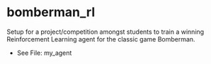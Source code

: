 # bomberman_rl
Setup for a project/competition amongst students to train a winning Reinforcement Learning agent for the classic game Bomberman.
- See File: my_agent
